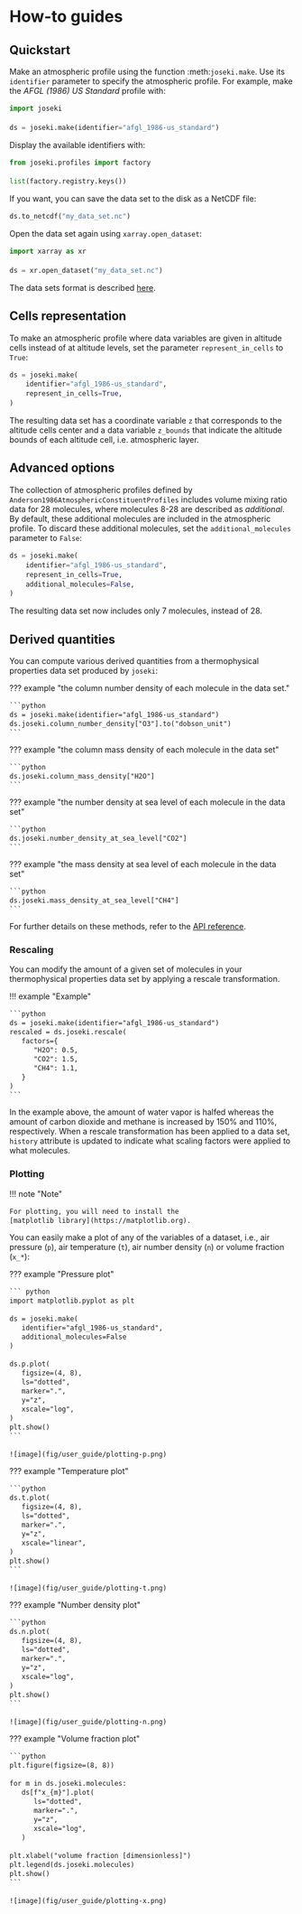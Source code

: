 # How-to guides

## Quickstart

Make an atmospheric profile using the function :meth:`joseki.make`.
Use its `identifier` parameter to specify the atmospheric profile.
For example, make the *AFGL (1986) US Standard* profile with:

```python
import joseki

ds = joseki.make(identifier="afgl_1986-us_standard")
```


Display the available identifiers with:

```python
from joseki.profiles import factory

list(factory.registry.keys())
```

If you want, you can save the data set to the disk as a NetCDF file:

```python
ds.to_netcdf("my_data_set.nc")
```

Open the data set again using `xarray.open_dataset`:

```python
import xarray as xr

ds = xr.open_dataset("my_data_set.nc")
```

The data sets format is described [here](explanation.md#data-set-format).

## Cells representation

To make an atmospheric profile where data variables are given in altitude cells
instead of at altitude levels, set the parameter `represent_in_cells` to
`True`:

```python
ds = joseki.make(
    identifier="afgl_1986-us_standard",
    represent_in_cells=True,
)
```

The resulting data set has a coordinate variable `z` that corresponds to
the altitude cells center and a data variable `z_bounds` that indicate the
altitude bounds of each altitude cell, i.e. atmospheric layer.

## Advanced options

The collection of atmospheric profiles defined by
`Anderson1986AtmosphericConstituentProfiles` includes volume mixing
ratio data for 28 molecules, where molecules 8-28 are described as *additional*.
By default, these additional molecules are included in the atmospheric profile.
To discard these additional molecules, set the `additional_molecules`
parameter to `False`:

```python
ds = joseki.make(
    identifier="afgl_1986-us_standard",
    represent_in_cells=True,
    additional_molecules=False,
)
```

The resulting data set now includes only 7 molecules, instead of 28.

## Derived quantities

You can compute various derived quantities from a thermophysical properties
data set produced by `joseki`:

??? example "the column number density of each molecule in the data set."

    ```python
    ds = joseki.make(identifier="afgl_1986-us_standard")
    ds.joseki.column_number_density["O3"].to("dobson_unit")
    ```
  
??? example "the column mass density of each molecule in the data set"

    ```python
    ds.joseki.column_mass_density["H2O"]
    ```

??? example "the number density at sea level of each molecule in the data set"

    ```python
    ds.joseki.number_density_at_sea_level["CO2"]
    ``` 

??? example "the mass density at sea level of each molecule in the data set"

    ```python
    ds.joseki.mass_density_at_sea_level["CH4"]
    ```

For further details on these methods, refer to the [API reference](reference.md).

### Rescaling

You can modify the amount of a given set of molecules in your thermophysical
properties data set by applying a rescale transformation.

!!! example "Example"

    ```python
    ds = joseki.make(identifier="afgl_1986-us_standard")
    rescaled = ds.joseki.rescale(
       factors={
          "H2O": 0.5,
          "CO2": 1.5,
          "CH4": 1.1,
       }
    )
    ```

In the example above, the amount of water vapor is halfed whereas the amount of
carbon dioxide and methane is increased by 150% and 110%, respectively.
When a rescale transformation has been applied to a data set, ``history`` 
attribute is updated to indicate what scaling factors were applied to what 
molecules.


### Plotting

!!! note "Note"

    For plotting, you will need to install the
    [matplotlib library](https://matplotlib.org).

You can easily make a plot of any of the variables of a dataset, i.e.,
air pressure (``p``), air temperature (``t``), air number density (``n``) or
volume fraction (``x_*``):

??? example "Pressure plot"

    ``` python
    import matplotlib.pyplot as plt 

    ds = joseki.make(
       identifier="afgl_1986-us_standard",
       additional_molecules=False
    )

    ds.p.plot(
       figsize=(4, 8),
       ls="dotted",
       marker=".",
       y="z",
       xscale="log",
    )
    plt.show()
    ```

    ![image](fig/user_guide/plotting-p.png)

??? example "Temperature plot"

    ```python
    ds.t.plot(
       figsize=(4, 8),
       ls="dotted",
       marker=".",
       y="z",
       xscale="linear",
    )
    plt.show()
    ```

    ![image](fig/user_guide/plotting-t.png)

??? example "Number density plot"

    ```python
    ds.n.plot(
       figsize=(4, 8),
       ls="dotted",
       marker=".",
       y="z",
       xscale="log",
    )
    plt.show()
    ```

    ![image](fig/user_guide/plotting-n.png)


??? example "Volume fraction plot"

    ```python
    plt.figure(figsize=(8, 8)) 

    for m in ds.joseki.molecules:
       ds[f"x_{m}"].plot(
          ls="dotted",
          marker=".",
          y="z",
          xscale="log",
       )

    plt.xlabel("volume fraction [dimensionless]")
    plt.legend(ds.joseki.molecules)
    plt.show()
    ```

    ![image](fig/user_guide/plotting-x.png)
